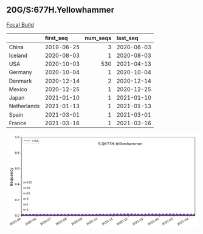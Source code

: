 

## 20G/S:677H.Yellowhammer
[Focal Build](https://nextstrain.org/groups/neherlab/ncov/S.Q677H.Yellowhammer?c=gt-S_677&f_country=USA)

|             | first_seq   |   num_seqs | last_seq   |
|:------------|:------------|-----------:|:-----------|
| China       | 2019-06-25  |          3 | 2020-06-03 |
| Iceland     | 2020-08-03  |          1 | 2020-08-03 |
| USA         | 2020-10-03  |        530 | 2021-04-13 |
| Germany     | 2020-10-04  |          1 | 2020-10-04 |
| Denmark     | 2020-12-14  |          2 | 2020-12-14 |
| Mexico      | 2020-12-25  |          1 | 2020-12-25 |
| Japan       | 2021-01-10  |          1 | 2021-01-10 |
| Netherlands | 2021-01-13  |          1 | 2021-01-13 |
| Spain       | 2021-03-01  |          1 | 2021-03-01 |
| France      | 2021-03-16  |          1 | 2021-03-16 |

![Overall trends S.Q677H.Yellowhammer](/overall_trends_figures/overall_trends_S.Q677H.Yellowhammer.png)
